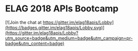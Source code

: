 # ELAG 2018 APIs Bootcamp

[![Join the chat at https://gitter.im/elag18apis/Lobby](https://badges.gitter.im/elag18apis/Lobby.svg)](https://gitter.im/elag18apis/Lobby?utm_source=badge&utm_medium=badge&utm_campaign=pr-badge&utm_content=badge)
